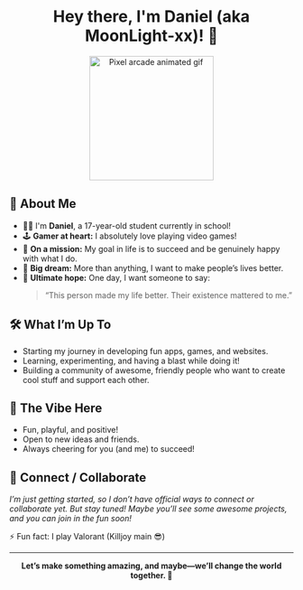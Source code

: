 <!--
Hi there! Welcome to my GitHub profile :)
-->

<h1 align="center">Hey there, I'm Daniel (aka MoonLight-xx)! 🌙</h1>

<p align="center">
  <img src="https://github.com/rkfg/pixel-art-gif-demo/raw/main/arcade.gif" width="220" alt="Pixel arcade animated gif" />
</p>

## 👋 About Me

- 🧑‍🎓 I'm **Daniel**, a 17-year-old student currently in school!
- 🕹️ **Gamer at heart:** I absolutely love playing video games!
- 🚀 **On a mission:** My goal in life is to succeed and be genuinely happy with what I do.
- 💙 **Big dream:** More than anything, I want to make people’s lives better. 
- 🌟 **Ultimate hope:** One day, I want someone to say:  
  > “This person made my life better. Their existence mattered to me.”

## 🛠️ What I’m Up To

- Starting my journey in developing fun apps, games, and websites.
- Learning, experimenting, and having a blast while doing it!
- Building a community of awesome, friendly people who want to create cool stuff and support each other.

## 🎉 The Vibe Here

- Fun, playful, and positive!
- Open to new ideas and friends.
- Always cheering for you (and me) to succeed!

## 🤝 Connect / Collaborate

*I’m just getting started, so I don’t have official ways to connect or collaborate yet. But stay tuned! Maybe you’ll see some awesome projects, and you can join in the fun soon!*

⚡ Fun fact: I play Valorant (Killjoy main 😎)

---

<p align="center">
  <b>Let’s make something amazing, and maybe—we’ll change the world together. 🌙</b>
</p>
